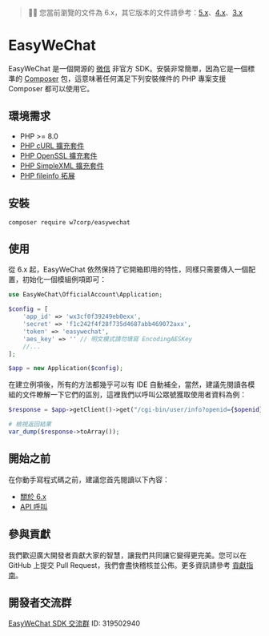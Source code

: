 > 👋🏼 您當前瀏覽的文件為 6.x，其它版本的文件請參考：[5.x](/5.x/)、[4.x](/4.x/)、[3.x](/3.x/)

# EasyWeChat

EasyWeChat 是一個開源的 [微信](http://www.wechat.com) 非官方 SDK。安裝非常簡單，因為它是一個標準的 [Composer](https://getcomposer.org/) 包，這意味著任何滿足下列安裝條件的 PHP 專案支援 Composer 都可以使用它。

## 環境需求

- PHP >= 8.0
- [PHP cURL 擴充套件](http://php.net/manual/en/book.curl.php)
- [PHP OpenSSL 擴充套件](http://php.net/manual/en/book.openssl.php)
- [PHP SimpleXML 擴充套件](http://php.net/manual/en/book.simplexml.php)
- [PHP fileinfo 拓展](http://php.net/manual/en/book.fileinfo.php)

## 安裝

```shell
composer require w7corp/easywechat
```

## 使用

從 6.x 起，EasyWeChat 依然保持了它開箱即用的特性，同樣只需要傳入一個配置，初始化一個模組例項即可：

```php
use EasyWeChat\OfficialAccount\Application;

$config = [
    'app_id' => 'wx3cf0f39249eb0exx',
    'secret' => 'f1c242f4f28f735d4687abb469072axx',
    'token' => 'easywechat',
    'aes_key' => '' // 明文模式請勿填寫 EncodingAESKey
    //...
];

$app = new Application($config);
```

在建立例項後，所有的方法都幾乎可以有 IDE 自動補全，當然，建議先閱讀各模組的文件瞭解一下它們的區別，這裡我們以呼叫公眾號獲取使用者資料為例：

```php
$response = $app->getClient()->get("/cgi-bin/user/info?openid={$openid}&lang=zh_CN");

# 檢視返回結果
var_dump($response->toArray());
```

## 開始之前

在你動手寫程式碼之前，建議您首先閱讀以下內容：

- [關於 6.x](./introduction.md)
- [API 呼叫](./client.md)

## 參與貢獻

我們歡迎廣大開發者貢獻大家的智慧，讓我們共同讓它變得更完美。您可以在 GitHub 上提交 Pull Request，我們會盡快稽核並公佈。更多資訊請參考 [貢獻指南](contributing.md)。

## 開發者交流群

[EasyWeChat SDK 交流群](http://shang.qq.com/wpa/qunwpa?idkey=b4dcf3ec51a7e8c3c3a746cf450ce59895e5c4ec4fbcb0f80c2cd97c3c6e63e9) ID: 319502940

